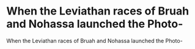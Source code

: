 # When the Leviathan races of Bruah and Nohassa launched the Photo-

When the Leviathan races of Bruah and Nohassa launched the Photo-